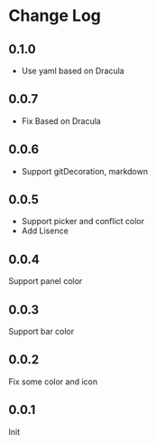 # Change Log

## 0.1.0

* Use yaml based on Dracula

## 0.0.7

* Fix Based on Dracula

## 0.0.6

* Support gitDecoration, markdown

## 0.0.5

* Support picker and conflict color
* Add Lisence

## 0.0.4

Support panel color

## 0.0.3

Support bar color

## 0.0.2

Fix some color and icon

## 0.0.1

Init